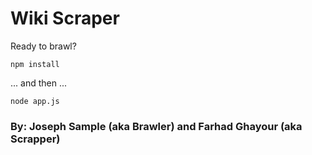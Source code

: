 # Wiki Scraper

Ready to brawl?

```
npm install
```

... and then ...

```
node app.js
```

### By: Joseph Sample (aka Brawler) and Farhad Ghayour (aka Scrapper)

